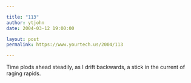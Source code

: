 ```yaml
---

title: "113"
author: ytjohn
date: 2004-03-12 19:00:00

layout: post
permalink: https://www.yourtech.us/2004/113

---
```

Time plods ahead steadily, as I drift backwards, a stick in the current of raging rapids.
